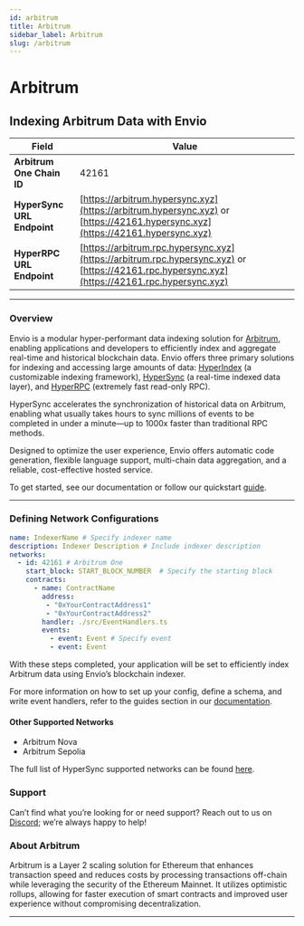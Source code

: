 ```yaml
---
id: arbitrum
title: Arbitrum
sidebar_label: Arbitrum
slug: /arbitrum
---
```


# Arbitrum

## Indexing Arbitrum Data with Envio

| **Field**                     | **Value**                                                                                          |
|-------------------------------|----------------------------------------------------------------------------------------------------|
| **Arbitrum One Chain ID**     | 42161                                                                                            |
| **HyperSync URL Endpoint**    | [https://arbitrum.hypersync.xyz](https://arbitrum.hypersync.xyz) or [https://42161.hypersync.xyz](https://42161.hypersync.xyz) |
| **HyperRPC URL Endpoint**     | [https://arbitrum.rpc.hypersync.xyz](https://arbitrum.rpc.hypersync.xyz) or [https://42161.rpc.hypersync.xyz](https://42161.rpc.hypersync.xyz) |

---

### Overview

Envio is a modular hyper-performant data indexing solution for [Arbitrum](https://arbitrum.io/), enabling applications and developers to efficiently index and aggregate real-time and historical blockchain data. Envio offers three primary solutions for indexing and accessing large amounts of data: [HyperIndex](/docs/HyperIndex/overview) (a customizable indexing framework), [HyperSync](/docs/HyperSync/overview) (a real-time indexed data layer), and [HyperRPC](/docs/HyperSync/overview-hyperrpc) (extremely fast read-only RPC).

HyperSync accelerates the synchronization of historical data on Arbitrum, enabling what usually takes hours to sync millions of events to be completed in under a minute—up to 1000x faster than traditional RPC methods.

Designed to optimize the user experience, Envio offers automatic code generation, flexible language support, multi-chain data aggregation, and a reliable, cost-effective hosted service.

To get started, see our documentation or follow our quickstart [guide](/docs/HyperIndex/contract-import).

---

### Defining Network Configurations

```yaml
name: IndexerName # Specify indexer name
description: Indexer Description # Include indexer description
networks:
  - id: 42161 # Arbitrum One  
    start_block: START_BLOCK_NUMBER  # Specify the starting block
    contracts:
      - name: ContractName
        address:
         - "0xYourContractAddress1"
         - "0xYourContractAddress2"
        handler: ./src/EventHandlers.ts
        events:
          - event: Event # Specify event
          - event: Event
```


With these steps completed, your application will be set to efficiently index Arbitrum data using Envio’s blockchain indexer.

For more information on how to set up your config, define a schema, and write event handlers, refer to the guides section in our [documentation](/docs/HyperIndex/configuration-file).

#### Other Supported Networks

* Arbitrum Nova
* Arbitrum Sepolia

The full list of HyperSync supported networks can be found [here](/docs/HyperSync/hypersync-supported-networks).


### Support

Can’t find what you’re looking for or need support? Reach out to us on [Discord](https://discord.com/invite/Q9qt8gZ2fX); we’re always happy to help!


### About Arbitrum

Arbitrum is a Layer 2 scaling solution for Ethereum that enhances transaction speed and reduces costs by processing transactions off-chain while leveraging the security of the Ethereum Mainnet. It utilizes optimistic rollups, allowing for faster execution of smart contracts and improved user experience without compromising decentralization.


---
